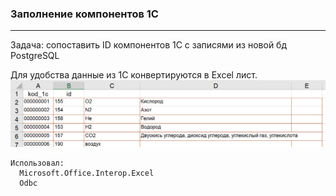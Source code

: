### Заполнение компонентов 1С
---

Задача: сопоставить ID компонентов 1С с записями из новой бд PostgreSQL

Для удобства данные из 1С конвертируются в Excel лист.
![Здесь должно быть изображение](Resources/fill1C.png)

```
Использовал:
  Microsoft.Office.Interop.Excel
  Odbc
```
